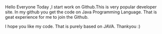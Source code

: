 Hello Everyone
Today ,I start work on Github.This is very popular developer site.
In my github you get the code on Java Programming Language.
That is geat experience for me to join the Github.









I hope you like my code.
That is purely based on JAVA.
Thankyou :)
